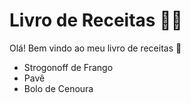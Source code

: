 # Livro de Receitas :man_cook:



Olá! Bem vindo ao meu livro de receitas :wave:

* Strogonoff de Frango
* Pavê
* Bolo de Cenoura

